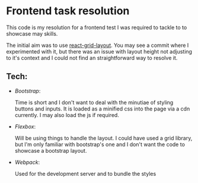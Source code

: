# Frontend task resolution

This code is my resolution for a frontend test I was required to tackle to to showcase may skills.

The initial aim was to use [react-grid-layout](https://github.com/STRML/react-grid-layout).
You may see a commit where I experimented with it, but there was an issue with layout height not adjusting
to it's context and I could not find an straightforward way to resolve it.


## Tech:
* *Bootstrap*:

    Time is short and I don't want to deal with the minutiae of styling buttons and inputs.
    It is loaded as a minified css into the page via a cdn currently.
    I may also load the js if required.

* *Flexbox*:

    Will be using things to handle the layout.
    I could have used a grid library, but I'm only familiar with bootstrap's one and I don't want the code to showcase a bootstrap layout.

* *Webpack*:

    Used for the development server and to bundle the styles

